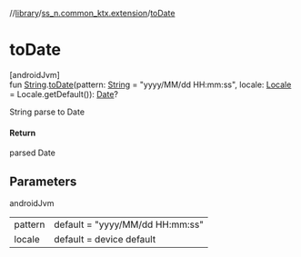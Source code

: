 //[library](../../index.md)/[ss_n.common_ktx.extension](index.md)/[toDate](to-date.md)

# toDate

[androidJvm]\
fun [String](https://kotlinlang.org/api/latest/jvm/stdlib/kotlin/-string/index.html).[toDate](to-date.md)(pattern: [String](https://kotlinlang.org/api/latest/jvm/stdlib/kotlin/-string/index.html) = "yyyy/MM/dd HH:mm:ss", locale: [Locale](https://developer.android.com/reference/kotlin/java/util/Locale.html) = Locale.getDefault()): [Date](https://developer.android.com/reference/kotlin/java/util/Date.html)?

String parse to Date

#### Return

parsed Date

## Parameters

androidJvm

| | |
|---|---|
| pattern | default = "yyyy/MM/dd HH:mm:ss" |
| locale | default = device default |
